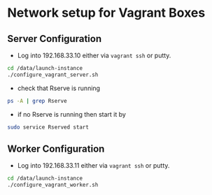 # Network setup for Vagrant Boxes

## Server Configuration

- Log into 192.168.33.10 either via `vagrant ssh` or putty.

```sh
cd /data/launch-instance
./configure_vagrant_server.sh
```

- check that Rserve is running

```sh
ps -A | grep Rserve
```

- if no Rserve is running then start it by

```sh
sudo service Rserved start
```

## Worker Configuration

- Log into 192.168.33.11 either via `vagrant ssh` or putty.

```sh
cd /data/launch-instance
./configure_vagrant_worker.sh
```

